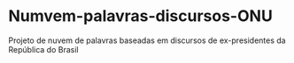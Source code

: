 # Numvem-palavras-discursos-ONU
Projeto de nuvem de palavras baseadas em discursos de ex-presidentes da República do Brasil
